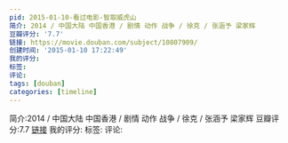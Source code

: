 ```yaml
---
pid: 2015-01-10-看过电影-智取威虎山
简介: 2014 / 中国大陆 中国香港 / 剧情 动作 战争 / 徐克 / 张涵予 梁家辉
豆瓣评分: '7.7'
链接: https://movie.douban.com/subject/10807909/
创建时间: '2015-01-10 17:22:49'
我的评分:
标签:
评论:
tags: [douban]
categories: [timeline]
---
```

简介:2014 / 中国大陆 中国香港 / 剧情 动作 战争 / 徐克 / 张涵予 梁家辉
豆瓣评分:7.7
[链接](https://movie.douban.com/subject/10807909/)
我的评分:
标签:
评论:
